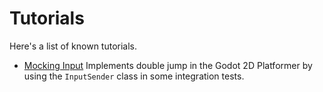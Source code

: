 # Tutorials
Here's a list of known tutorials.

* [Mocking Input](https://www.youtube.com/watch?v=cRKppa9R7ZQ) Implements double jump in the Godot 2D Platformer by using the `InputSender` class in some integration tests.
